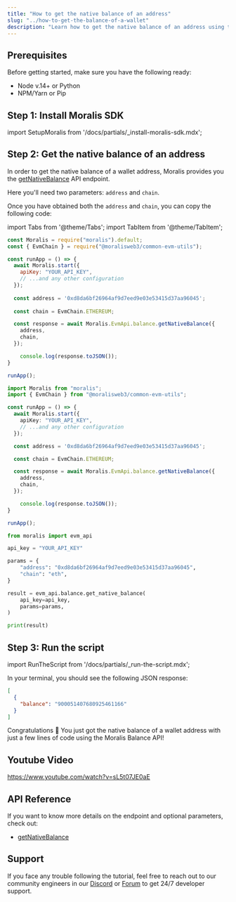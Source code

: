 ```yaml
---
title: "How to get the native balance of an address"
slug: "../how-to-get-the-balance-of-a-wallet"
description: "Learn how to get the native balance of an address using the Moralis Balance API."
---
```

## Prerequisites

Before getting started, make sure you have the following ready:

- Node v.14+ or Python
- NPM/Yarn or Pip

## Step 1: Install Moralis SDK

import SetupMoralis from '/docs/partials/_install-moralis-sdk.mdx';

<SetupMoralis node="moralis @moralisweb3/common-evm-utils" python="moralis" />

## Step 2: Get the native balance of an address

In order to get the native balance of a wallet address, Moralis provides you the [getNativeBalance](https://docs.moralis.io/reference/getnativebalance) API endpoint.

Here you'll need two parameters: `address` and `chain`.

Once you have obtained both the `address` and `chain`, you can copy the following code:

import Tabs from '@theme/Tabs';
import TabItem from '@theme/TabItem';

<Tabs groupId="programming-language">
  <TabItem value="javascript" label="index.js (JavaScript)" default>

```javascript
const Moralis = require("moralis").default;
const { EvmChain } = require("@moralisweb3/common-evm-utils");

const runApp = () => {
  await Moralis.start({
    apiKey: "YOUR_API_KEY",
    // ...and any other configuration
  });
  
  const address = '0xd8da6bf26964af9d7eed9e03e53415d37aa96045';
  
  const chain = EvmChain.ETHEREUM;

  const response = await Moralis.EvmApi.balance.getNativeBalance({
    address,
    chain,
  });

	console.log(response.toJSON());
}

runApp();
```

</TabItem>
<TabItem value="typescript" label="index.ts (TypeScript)">

```typescript 
import Moralis from "moralis";
import { EvmChain } from "@moralisweb3/common-evm-utils";

const runApp = () => {
  await Moralis.start({
    apiKey: "YOUR_API_KEY",
    // ...and any other configuration
  });

  const address = '0xd8da6bf26964af9d7eed9e03e53415d37aa96045';

  const chain = EvmChain.ETHEREUM;

  const response = await Moralis.EvmApi.balance.getNativeBalance({
    address,
    chain,
  });

	console.log(response.toJSON());
}

runApp();
```

</TabItem>
<TabItem value="python" label="index.py (Python)">

```python
from moralis import evm_api

api_key = "YOUR_API_KEY"

params = {
    "address": "0xd8da6bf26964af9d7eed9e03e53415d37aa96045", 
    "chain": "eth", 
}

result = evm_api.balance.get_native_balance(
    api_key=api_key,
    params=params,
)

print(result)
```

</TabItem>
</Tabs>

## Step 3: Run the script

import RunTheScript from '/docs/partials/_run-the-script.mdx';

<RunTheScript />

In your terminal, you should see the following JSON response:

```json
[ 
  {
    "balance": "900051407680925461166"
  }
]  
```

Congratulations 🥳 You just got the native balance of a wallet address with just a few lines of code using the Moralis Balance API!
 
## Youtube Video

https://www.youtube.com/watch?v=sL5t07JE0aE

## API Reference

If you want to know more details on the endpoint and optional parameters, check out:

- [getNativeBalance](https://docs.moralis.io/reference/getnativebalance)

## Support

If you face any trouble following the tutorial, feel free to reach out to our community engineers in our [Discord](https://moralis.io/discord) or [Forum](https://forum.moralis.io) to get 24/7 developer support.